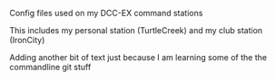 Config files used on my DCC-EX command stations

This includes my personal station (TurtleCreek) and my club station (IronCity)

Adding another bit of text just because I am learning some of the the commandline git stuff
